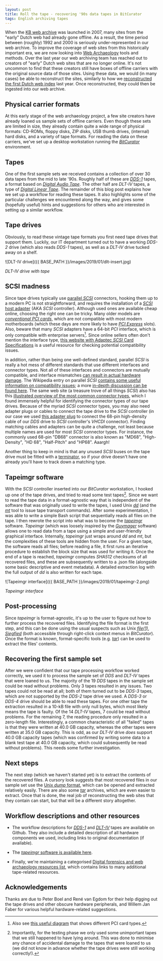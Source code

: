 ```yaml
---
layout: post
title: Roll the tape - recovering '90s data tapes in BitCurator
tags: English archiving tapes
---
```


When the [KB web archive](https://www.kb.nl/en/organisation/research-expertise/long-term-usability-of-digital-resources/web-archiving) was launched in 2007, many sites from the "early" Dutch web had already gone offline. As a result, the time period between (roughly) 1992 and 2000 is seriously under-represented in our web archive. To improve the coverage of web sites from this historically important era, we are now looking into [Web Archaeology](https://hart.amsterdam/image/2016/11/28/20160730_redds_tjardadehaan.pdf) tools and methods. Over the last year our web archiving team has reached out to creators of "early" Dutch web sites that are no longer online. It's not uncommon to find that these creators still have boxes of offline carriers with the original source data of those sites. Using these data, we would (in many cases) be able to reconstruct the sites, similarly to how we [reconstructed the first Dutch web index](http://openpreservation.org/blog/2018/04/24/resurrecting-the-first-dutch-web-index-nl-menu-revisited/) last year. Once reconstructed, they could then be ingested into our web archive.

<!-- more -->

## Physical carrier formats

At this early stage of the web archaeology project, a few site creators have already loaned us sample sets of offline carriers. Even though these sets are limited in size, they already contain quite a wide range of physical formats: CD-ROMs, floppy disks, ZIP disks, USB thumb drives, (internal) hard disks, and a variety of tape formats. For reading the data on these carriers, we've set up a desktop workstation running the [*BitCurator*](https://bitcurator.net/) environment.

## Tapes

One of the first sample sets we received contains a collection of over 30 data tapes from the mid to late '90s. Roughly half of these are [*DDS-1*](https://en.wikipedia.org/wiki/Digital_Data_Storage) tapes, a format based on [*Digital Audio Tape*](https://en.wikipedia.org/wiki/Digital_Audio_Tape). The other half are *DLT-IV* tapes, a type of [*Digital Linear Tape*](https://en.wikipedia.org/wiki/Digital_Linear_Tape). The remainder of this blog post explains how we set up a workflow for reading these tapes. It also highlights some of the particular challenges we encountered along the way, and gives some (hopefully useful) hints and suggestions for others who are interested in setting up a similar workflow.

## Tape drives

Obviously, to read these vintage tape formats you first need tape drives that support them. Luckily, our IT department turned out to have a working *DDS-2* drive (which also reads *DDS-1* tapes), as well as a *DLT-IV* drive tucked away on a shelf.

![DLT-IV drive]({{ BASE_PATH }}/images/2019/01/dlt-insert.jpg)

*DLT-IV drive with tape*

## SCSI madness

Since tape drives typically use [parallel *SCSI*](https://en.wikipedia.org/wiki/Parallel_SCSI) connectors, hooking them up to a modern PC is not straightforward, and requires the installation of a [*SCSI* host adapter](https://en.wikipedia.org/wiki/SCSI_host_adapter) (AKA *SCSI* controller). Although used ones are available cheap online, choosing the right one can be tricky. Many older models are [*conventional PCI cards*](https://en.wikipedia.org/wiki/Conventional_PCI), which are not compatible with most modern motherboards (which these days are more likely to have [*PCI Express*](https://en.wikipedia.org/wiki/PCI_Express) slots). Also, beware that many *SCSI* adapters have a 64-bit *PCI* interface, which is only compatible with enterprise servers[^1]. Since online sellers often don't mention the interface type, [this website with Adaptec *SCSI* Card Specifications](https://storage.microsemi.com/en-us/support/scsi/) is a useful resource for checking potential compatibility issues.

In addition, rather than being one well-defined standard, parallel *SCSI* is really a hot mess of different standards that use different interfaces and connector types. Not all of these interfaces and connectors are mutually compatible, and interface mismatches [can result in actual hardware damage](https://twitter.com/charles_forsyth/status/1004356758893154305). The Wikipedia entry on parallel *SCSI* [contains some useful information on compatibility issues](https://en.wikipedia.org/wiki/Parallel_SCSI#Compatibility); a more [in-depth discussion can be found here](http://www.paralan.com/scsiexpert.html). The same web site (a treasure trove of all things *SCSI*) also has this [illustrated overview of the most common connector types](http://www.paralan.com/sediff.html), which I found immensely helpful for identifying the connector types of our tape drives. Because of the myriad *SCSI* connector types, you may also need adapter plugs or cables to connect the tape drive to the *SCSI* controller (in our case we used [this adapter plug](https://web.archive.org/web/20181002103944/https://www.ramelectronics.net/sm-044-r.aspx) to connect the 68-pin high-density cable of our *DDS* drive to *SCSI* controller's *VHCDI* connector). Finding matching cables and adapters can be quite a challenge, not least because multiple names are used for most *SCSI* connector types. For instance, the commonly used 68-pin "DB68" connector is also known as "MD68", "High-Density", "HD 68", "Half-Pitch" and "HP68". Aaargh!

Another thing to keep in mind is that any unused *SCSI* buses on the tape drive must be fitted with a [terminator](https://en.wikipedia.org/wiki/Parallel_SCSI#Termination), so if your drive doesn't have one already you'll have to track down a matching type.

## Tapeimgr software

With the *SCSI* controller inserted into our *BitCurator* workstation, I hooked up one of the tape drives, and tried to read some test tapes[^2]. Since we want to read the tape data in a format-agnostic way that is independent of the software that was originally used to write the tapes, I used Unix [*dd*](https://en.wikipedia.org/wiki/Dd_%28Unix%29) (and the [*mt*](https://linux.die.net/man/1/mt) tool to issue tape transport commands). After some experimentation, I was able to write a simple Bash script that sequentially reads all files on the tape. I then rewrote the script into what was to become the [*tapeimgr*](https://github.com/KBNLresearch/tapeimgr) software. *Tapeimgr* (which was loosely inspired by the [*Guymager*](https://guymager.sourceforge.io/) software) allows one to read data from a tape using a simple and user-friendly graphical interface. Internally, *tapeimgr* just wraps around *dd* and *mt*, but the complexities of these tools are hidden from the user. For a given tape, the software reads all files; before reading a file, it first runs an iterative procedure to establish the block size that was used for writing it. Once the end of a tape is reached, *tapeimgr* computes *SHA512* checksums of all recovered files, and these are subsequently written to a .json file (alongside some basic descriptive and event metadata). A detailed extraction log with the full output of *dd* is also written for each tape.

![Tapeimgr interface]({{ BASE_PATH }}/images/2019/01/tapeimgr-2.png)

*Tapeimgr interface*

## Post-processing

Since *tapeimgr* is format-agnostic, it's up to the user to figure out how to further process the recovered files. Identifying the file format is the first step, and this can be done using the usual suspects such as Unix [*file(1)*](https://linux.die.net/man/1/file), [*Siegfied*](https://www.itforarchivists.com/siegfried/) (both accessible through right-click context menus in *BitCurator*). Once the format is known, format-specific tools (e.g. [*tar*](https://linux.die.net/man/1/tar)) can be used to extract the files' contents.

## Recovering the first sample set

After we were confident that our tape processing workflow worked correctly, we used it to process the sample set of *DDS* and *DLT-IV* tapes that were loaned to us. The majority of the 19 *DDS* tapes in the sample set could be read without problems. Only 3 tapes resulted in any issues. Two tapes could not be read at all; both of them turned out to be *DDS-3* tapes, which are not supported by the *DDS-2* tape drive we used. A *DDS-3* or *DDS-4* drive should be able to read these tapes. For one other tape the extraction resulted in a 10-kB file with only null bytes, which most likely means the tape is faulty. Of the 14 *DLT-IV* tapes, 7 could be read without problems. For the remaining 7, the reading procedure only resulted in a zero-length file. Interestingly, a common characteristic of all "failed" tapes is that they were written at 40.0 GB capacity, whereas the other tapes were written at 35.0 GB capacity. This is odd, as our *DLT-IV* drive *does* support 40.0 GB capacity tapes (which was confirmed by writing some data to a blank test tape at 40.0 GB capacity, which could subsequently be read without problems). This needs some further investigation.

## Next steps

The next step (which we haven't started yet) is to extract the contents of the recovered files. A cursory look suggests that most recovered files in our sample set use the [Unix *dump* format](http://fileformats.archiveteam.org/wiki/Unix_dump), which can be opened and extracted relatively easily. There are also some [*tar*](https://en.wikipedia.org/wiki/Tar_(computing)) archives, which are even easier to extract. Once that is done, the real job of reconstructing the web sites that they contain can start, but that will be a different story altogether.

## Workflow descriptions and other resources

- The workflow descriptions for [*DDS-1*](https://github.com/KBNLresearch/forensicImagingResources/blob/master/doc/tape-dds.md) and [*DLT-IV*](https://github.com/KBNLresearch/forensicImagingResources/blob/master/doc/tape-dlt.md) tapes are available on Github. They also include a detailed description of all hardware components we used, including links to original documentation (if available).

- The [*tapeimgr* software is available here](https://github.com/KBNLresearch/tapeimgr).

- Finally, we're maintaining a categorised [Digital forensics and web archaeology resources list](https://github.com/KBNLresearch/forensicImagingResources/blob/master/doc/df-resources.md), which contains links to many additional tape-related resources.

## Acknowledgements

Thanks are due to Peter Boel and René van Egdom for their help digging out the tape drives and other obscure hardware peripherals, and Willem Jan Faber for various helpful hardware-related suggestions.

[^1]: Also see [this useful diagram](https://upload.wikimedia.org/wikipedia/commons/1/15/PCI_Keying.svg) that shows different PCI card types.

[^2]: Importantly, for the testing phase we only used some unimportant tapes that we still happened to have lying around. This was done to minimise any chance of accidental damage to the tapes that were loaned to us (we did not know in advance whether the tape drives were still working correctly!).
